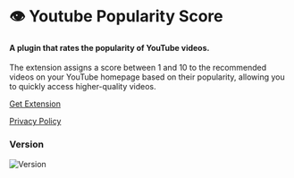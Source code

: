 # 👁️ Youtube Popularity Score

#### A plugin that rates the popularity of YouTube videos.

The extension assigns a score between 1 and 10 to the recommended videos on your YouTube homepage based on their popularity, allowing you to quickly access higher-quality videos.

[Get Extension](https://chromewebstore.google.com/detail/youtube-popularity-score/epejdmigffebgafpjociinhoefdahgpb)

[Privacy Policy](https://github.com/youtube-popularity-score/privacy-policy)

### Version
![Version](https://img.shields.io/chrome-web-store/v/epejdmigffebgafpjociinhoefdahgpb?style=flat&logo=googlechrome&logoColor=%23fff&label=&color=%23ff0000)

